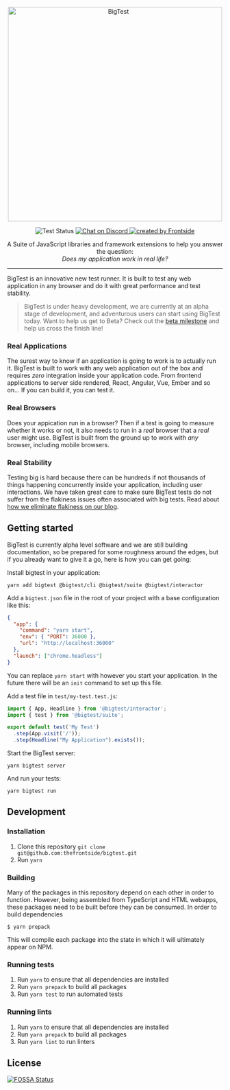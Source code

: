 <p align="center">
  <img alt="BigTest" src="logo.svg" width="500">
</p>

<p align="center">
  <img alt="Test Status" src="https://github.com/thefrontside/bigtest/workflows/Test%20Ubuntu/badge.svg" />
  <a href="https://discord.gg/r6AvtnU">
    <img alt="Chat on Discord" src="https://img.shields.io/discord/700803887132704931?Label=Discord)](https://discord.gg/r6AvtnU" />
  </a>
  <a href="https://frontside.com">
    <img alt="created by Frontside" src="https://img.shields.io/badge/created%20by-frontside-26abe8.svg" />
  </a>
</p>

<p align="center">
  A Suite of JavaScript libraries and framework extensions to help you
  answer the question:</br><i>Does my application work in real life?</i>
</p>



---

BigTest is an innovative new test runner. It is built to test any web
application in any browser and do it with great performance and test stability.

> BigTest is under heavy development, we are currently at an alpha stage of
> development, and adventurous users can start using BigTest today. Want to
> help us get to Beta? Check out the [beta milestone](https://github.com/thefrontside/bigtest/milestone/2) and help us
> cross the finish line!

### Real Applications

The surest way to know if an application is going to work is to actually run
it. BigTest is built to work with any web application out of the box and
requires *zero* integration inside your application code. From frontend
applications to server side rendered, React, Angular, Vue, Ember and so on… If
you can build it, you can test it.

### Real Browsers

Does your appication run in a browser? Then if a test is going to measure
whether it works or not, it also needs to run in a *real* browser that a *real*
user might use. BigTest is built from the ground up to work with *any* browser,
including mobile browsers.

### Real Stability

Testing big is hard because there can be hundreds if not thousands of things
happening concurrently inside your application, including user interactions. We
have taken great care to make sure BigTest tests do not suffer from the
flakiness issues often associated with big tests. Read about [how we eliminate flakiness on our blog](https://frontside.com/blog/2020-07-16-the-lesson-of-bigtest-interactors/).

## Getting started

BigTest is currently alpha level software and we are still building
documentation, so be prepared for some roughness around the edges, but if you
already want to give it a go, here is how you can get going:

Install bigtest in your application:

```
yarn add bigtest @bigtest/cli @bigtest/suite @bigtest/interactor
```

Add a `bigtest.json` file in the root of your project with a base configuration like this:

``` json
{
  "app": {
    "command": "yarn start",
    "env": { "PORT": 36000 },
    "url": "http://localhost:36000"
  },
  "launch": ["chrome.headless"]
}
```

You can replace `yarn start` with however you start your application. In the
future there will be an `init` command to set up this file.

Add a test file in `test/my-test.test.js`:

``` javascript
import { App, Headline } from '@bigtest/interactor';
import { test } from '@bigtest/suite';

export default test('My Test')
  .step(App.visit('/'));
  .step(Headline("My Application").exists());
```

Start the BigTest server:

```
yarn bigtest server
```

And run your tests:

```
yarn bigtest run
```

## Development

### Installation

1. Clone this repository `git clone git@github.com:thefrontside/bigtest.git`
2. Run `yarn`

### Building

Many of the packages in this repository depend on each other in order
to function. However, being assembled from TypeScript and HTML
webapps, these packages need to be built before they can be
consumed. In order to build dependencies

``` shell
$ yarn prepack
```

This will compile each package into the state in which it will
ultimately appear on NPM.

### Running tests

1. Run `yarn` to ensure that all dependencies are installed
2. Run `yarn prepack` to build all packages
3. Run `yarn test` to run automated tests

### Running lints

1. Run `yarn` to ensure that all dependencies are installed
2. Run `yarn prepack` to build all packages
3. Run `yarn lint` to run linters


## License
[![FOSSA Status](https://app.fossa.com/api/projects/git%2Bgithub.com%2Fthefrontside%2Fbigtest.svg?type=large)](https://app.fossa.com/projects/git%2Bgithub.com%2Fthefrontside%2Fbigtest?ref=badge_large)
